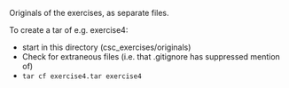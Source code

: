 Originals of the exercises, as separate files.

To create a tar of e.g. exercise4:
 - start in this directory (csc_exercises/originals)
 - Check for extraneous files (i.e. that .gitignore has suppressed mention of)
 - `tar cf exercise4.tar exercise4`
 